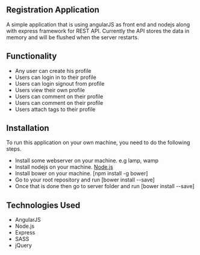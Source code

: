 <h2>Registration Application</h2>
<p>
A simple application that is using angularJS as front end and nodejs along with express framework for REST API.
Currently the API stores the data in memory and will be flushed when the server restarts.
</p>

<h2>Functionality</h2>
<ul>
  <li>Any user can create his profile</li>
  <li>Users can login in to their profile</li>
  <li>Users can login signout from profile</li>
  <li>Users view their own profile</li>
  <li>Users can comment on their profile</li>
  <li>Users can comment on their profile</li>
  <li>Users attach tags to their profile</li>
</ul>

<h2>Installation</h2>

<p>
To run this application on your own machine, you need to do the following steps.
</p>
<ul>
  <li>Install some webserver on your machine. e.g lamp, wamp</li>
  <li>Install nodejs on your machine. <a href="https://nodejs.org/">Node.js</a></li>
  <li>Install bower on your machine. [npm install -g bower]</li>
  <li>Go to your root repository and run [bower install --save]</li>
  <li>Once that is done then go to server folder and run [bower install --save]</li>
</ul>

<h2>Technologies Used</h2>
<ul>
  <li>AngularJS</li>
  <li>Node.js</li>
  <li>Express</li>
  <li>SASS</li>
  <li>jQuery</li>
</ul>

